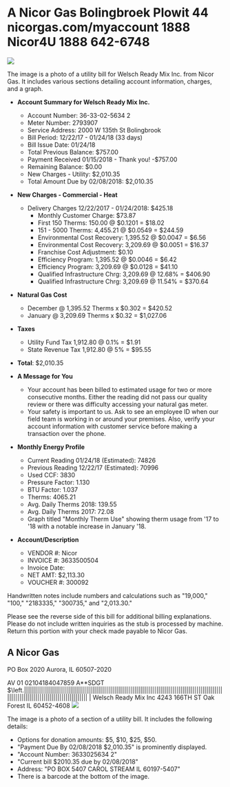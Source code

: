 # A Nicor Gas Bolingbroek Plowit 44 nicorgas.com/myaccount 1888 Nicor4U 1888 642-6748 

![](images/img-0.jpeg)

The image is a photo of a utility bill for Welsch Ready Mix Inc. from Nicor Gas. It includes various sections detailing account information, charges, and a graph.

- **Account Summary for Welsch Ready Mix Inc.**
  - Account Number: 36-33-02-5634 2
  - Meter Number: 2793907
  - Service Address: 2000 W 135th St Bolingbrook
  - Bill Period: 12/22/17 - 01/24/18 (33 days)
  - Bill Issue Date: 01/24/18
  - Total Previous Balance: $757.00
  - Payment Received 01/15/2018 - Thank you! -$757.00
  - Remaining Balance: $0.00
  - New Charges - Utility: $2,010.35
  - Total Amount Due by 02/08/2018: $2,010.35

- **New Charges - Commercial - Heat**
  - Delivery Charges 12/22/2017 - 01/24/2018: $425.18
    - Monthly Customer Charge: $73.87
    - First 150 Therms: 150.00 @ $0.1201 = $18.02
    - 151 - 5000 Therms: 4,455.21 @ $0.0549 = $244.59
    - Environmental Cost Recovery: 1,395.52 @ $0.0047 = $6.56
    - Environmental Cost Recovery: 3,209.69 @ $0.0051 = $16.37
    - Franchise Cost Adjustment: $0.10
    - Efficiency Program: 1,395.52 @ $0.0046 = $6.42
    - Efficiency Program: 3,209.69 @ $0.0128 = $41.10
    - Qualified Infrastructure Chrg: 3,209.69 @ 12.68% = $406.90
    - Qualified Infrastructure Chrg: 3,209.69 @ 11.54% = $370.64

- **Natural Gas Cost**
  - December @ 1,395.52 Therms x $0.302 = $420.52
  - January @ 3,209.69 Therms x $0.32 = $1,027.06

- **Taxes**
  - Utility Fund Tax 1,912.80 @ 0.1% = $1.91
  - State Revenue Tax 1,912.80 @ 5% = $95.55

- **Total**: $2,010.35

- **A Message for You**
  - Your account has been billed to estimated usage for two or more consecutive months. Either the reading did not pass our quality review or there was difficulty accessing your natural gas meter.
  - Your safety is important to us. Ask to see an employee ID when our field team is working in or around your premises. Also, verify your account information with customer service before making a transaction over the phone.

- **Monthly Energy Profile**
  - Current Reading 01/24/18 (Estimated): 74826
  - Previous Reading 12/22/17 (Estimated): 70996
  - Used CCF: 3830
  - Pressure Factor: 1.130
  - BTU Factor: 1.037
  - Therms: 4065.21
  - Avg. Daily Therms 2018: 139.55
  - Avg. Daily Therms 2017: 72.08
  - Graph titled "Monthly Therm Use" showing therm usage from '17 to '18 with a notable increase in January '18.

- **Account/Description**
  - VENDOR #: Nicor
  - INVOICE #: 3633500504
  - Invoice Date: 
  - NET AMT: $2,113.30
  - VOUCHER #: 300092

Handwritten notes include numbers and calculations such as "19,000," "100," "2183335," "300735," and "2,013.30."

Please see the reverse side of this bill for additional billing explanations.
Please do not include written inquiries as the stub is processed by machine. Return this portion with your check made payable to Nicor Gas.

## A Nicor Gas

PO Box 2020
Aurora, IL 60507-2020

AV 01 02104184047859 A**SDGT
$\left.\||\|\||\|\|\|\|\|\|\|\|\|\|\|\|\|\|\|\|\|\|\|\|\|\|\|\|\|\|\|\|\|\|\|\|\|\|\|\|\|\|\|\|\|\|\|\|\|\|\|\|\|\|\|\|\|\|\|\|\|\|\|\|\|\|\|\|\|\|\|\|\|\|\|\|\|\||\||\|\||\||\||\||\||\||\||\||\||\||\||\||\||\||\||\||\||\||\||\||\||\||\||\||\||\||\||\||
| Welsch Ready Mix Inc 4243 166TH ST Oak Forest IL 60452-4608
![](images/img-1.jpeg)

The image is a photo of a section of a utility bill. It includes the following details:

- Options for donation amounts: $5, $10, $25, $50.
- "Payment Due By 02/08/2018 $2,010.35" is prominently displayed.
- "Account Number: 3633025634 2"
- "Current bill $2010.35 due by 02/08/2018"
- Address: "PO BOX 5407 CAROL STREAM IL 60197-5407"
- There is a barcode at the bottom of the image.


